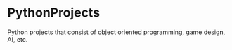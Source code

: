 # PythonProjects
Python projects that consist of object oriented programming, game design, AI, etc. 
